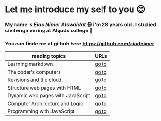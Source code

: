 # Let me introduce my self to you :blush:
### My name is ***Eiad Nimer Alswaidat*** :smiley: i'm 28 years old . I studied civil engineering at Alquds college :school:
### You can finde me at github here https://github.com/eiadnimer

| reading topics | URLs |
|---|---|
| Learning markdown  | [go to](https://eiadnimer.github.io/reading-note/reading_1) |
| The coder's computers |  [go to](https://eiadnimer.github.io/reading-note/reading_2) |
| Revisions and the cloud  |  [go to](https://eiadnimer.github.io/reading-note/reading_3) |
| Structure web pages with HTML  |  [go to](https://eiadnimer.github.io/reading-note/reading_4) |
| Dynamic web pages with JavaScript  |  [go to](https://eiadnimer.github.io/reading-note/reading_6a) |
| Computer Architecture and Logic  |  [go to](https://eiadnimer.github.io/reading-note/reading_6b) |
| Programming with JavaScript  |  [go to](https://eiadnimer.github.io/reading-note/reading_7) |